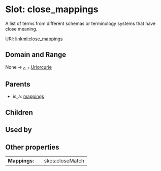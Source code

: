 
# Slot: close_mappings


A list of terms from different schemas or terminology systems that have close meaning.

URI: [linkml:close_mappings](https://w3id.org/linkml/close_mappings)


## Domain and Range

None &#8594;  <sub>0..\*</sub> [Uriorcurie](types/Uriorcurie.md)

## Parents

 *  is_a: [mappings](mappings.md)

## Children


## Used by


## Other properties

|  |  |  |
| --- | --- | --- |
| **Mappings:** | | skos:closeMatch |

